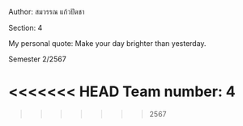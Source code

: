 Author: สมวรรณ แก้วปัดชา

Section: 4

My personal quote: Make your day brighter than yesterday.

Semester 2/2567

<<<<<<< HEAD
Team number: 4
=======
>>>>>>> 2567



